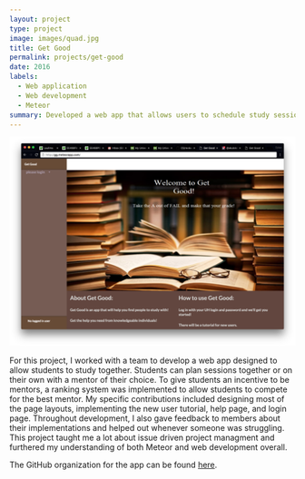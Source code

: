 ```yaml
---
layout: project
type: project
image: images/quad.jpg
title: Get Good
permalink: projects/get-good
date: 2016
labels:
  - Web application
  - Web development
  - Meteor
summary: Developed a web app that allows users to schedule study sessions with peers and mentors alike.
---
```


<img class="ui image" src="../images/home-page.png">

For this project, I worked with a team to develop a web app designed to allow students to study together. Students can plan sessions
together or on their own with a mentor of their choice. To give students an incentive to be mentors, a ranking system was implemented to
allow students to compete for the best mentor. My specific contributions included designing most of the page layouts, implementing the new
user tutorial, help page, and login page. Throughout development, I also gave feedback to members about their implementations and helped out
whenever someone was struggling. This project taught me a lot about issue driven project managment and furthered my understanding of both
Meteor and web development overall.

The GitHub organization for the app can be found [here](https://get-good.github.io/).
